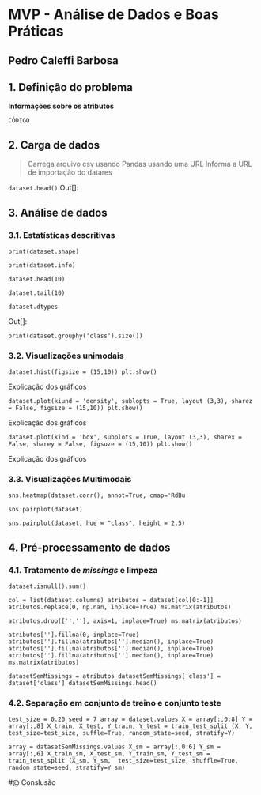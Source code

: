 # MVP - Análise de Dados e Boas Práticas

## Pedro Caleffi Barbosa

## 1. Definição do problema

**Informações sobre os atributos**

`CÓDIGO`

## 2. Carga de dados
 
> Carrega arquivo csv usando Pandas usando uma URL
 Informa a URL de importação do datares
 
`dataset.head()`
 Out[]:

 ## 3. Análise de dados

 ### 3.1. Estatístícas descritivas

 `print(dataset.shape)`

 `print(dataset.info)`

 `dataset.head(10)`

 `dataset.tail(10)`

 `dataset.dtypes`

 Out[]:

`print(dataset.grouphy('class').size())`

### 3.2. Visualizações unimodais

`dataset.hist(figsize = (15,10))
plt.show()`

Explicação dos gráficos

`dataset.plot(kiund = 'density', sublopts = True, layout (3,3), sharez = False, figsize = (15,10))
plt.show()`

Explicação dos gráficos

`dataset.plot(kind = 'box', subplots = True, layout (3,3), sharex = False, sharey = False, figsuze = (15,10))
plt.show()`

Explicação dos gráficos

### 3.3. Visualizações Multimodais

`sns.heatmap(dataset.corr(), annot=True, cmap='RdBu'`

`sns.pairplot(dataset)`

`sns.pairplot(dataset, hue = "class", height = 2.5)`

## 4. Pré-processamento de dados

### 4.1. Tratamento de *missings* e limpeza

`dataset.isnull().sum()`

`col = list(dataset.columns)
atributos = dataset[col[0:-1]]
atributos.replace(0, np.nan, inplace=True)
ms.matrix(atributos)`

`atributos.drop(['',''], axis=1, inplace=True)
ms.matrix(atributos)`

`atributos[''].fillna(0, inplace=True)
atributos[''].fillna(atributos[''].median(), inplace=True)
atributos[''].fillna(atributos[''].median(), inplace=True)
atributos[''].fillna(atributos[''].median(), inplace=True)
ms.matrix(atributos)`

`datasetSemMissings = atributos
datasetSemMissings['class'] = dataset['class']
datasetSemMissings.head()`

### 4.2. Separação em conjunto de treino e conjunto teste

`test_size = 0.20
seed = 7
array = dataset.values
X = array[:,0:8]
Y = array[:,8]
X_train, X_test, Y_train, Y_test = train_test_split (X, Y, 
  test_size=test_size, suffle=True, random_state=seed, stratify=Y)`

`array = datasetSemMissings.values
X_sm = array[:,0:6]
Y_sm = array[:,6]
X_train_sm, X_test_sm, Y_train_sm, Y_test_sm = train_test_split (X_sm, Y_sm, 
  test_size=test_size, shuffle=True, random_state=seed, stratify=Y_sm)`

#@ Conslusão
